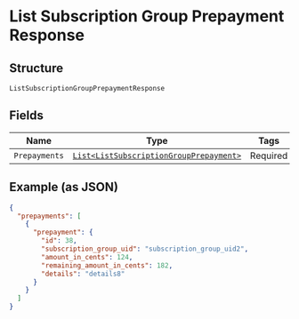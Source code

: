 
# List Subscription Group Prepayment Response

## Structure

`ListSubscriptionGroupPrepaymentResponse`

## Fields

| Name | Type | Tags | Description |
|  --- | --- | --- | --- |
| `Prepayments` | [`List<ListSubscriptionGroupPrepayment>`](../../doc/models/list-subscription-group-prepayment.md) | Required | - |

## Example (as JSON)

```json
{
  "prepayments": [
    {
      "prepayment": {
        "id": 38,
        "subscription_group_uid": "subscription_group_uid2",
        "amount_in_cents": 124,
        "remaining_amount_in_cents": 182,
        "details": "details8"
      }
    }
  ]
}
```

